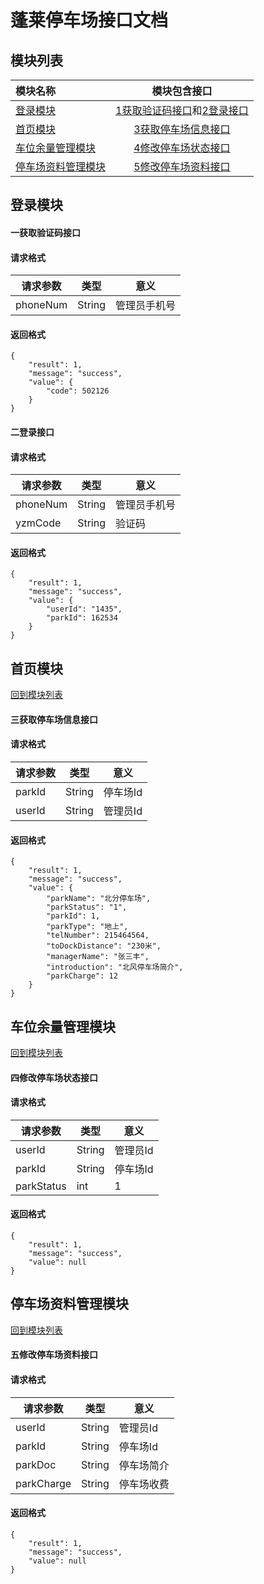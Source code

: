 # 蓬莱停车场接口文档

## 模块列表
| 模块名称 | 模块包含接口 |
| :-- | :-: |
|  [登录模块](#####登录模块)| [1获取验证码接口](ParkingLots#####一获取验证码接口)和[2登录接口](#####二登录接口) |
|  [首页模块](#####首页模块)| [3获取停车场信息接口](#####三获取停车场信息接口) |
|  [车位余量管理模块](#####车位余量管理模块) | [4修改停车场状态接口](#####四修改停车场状态接口) |
|  [停车场资料管理模块](#####停车场资料管理模块)| [5修改停车场资料接口](#####五修改停车场资料接口) |

## 登录模块

#### 一获取验证码接口

#### 请求格式
| 请求参数 | 类型 | 意义 |
| --- | --- | --- |
| phoneNum | String | 管理员手机号 |

#### 返回格式
```
{
    "result": 1,
    "message": "success",
    "value": {
        "code": 502126
    }
}
```
#### 二登录接口

#### 请求格式
| 请求参数 | 类型 | 意义 |
| --- | --- | --- |
| phoneNum | String | 管理员手机号 |
| yzmCode | String | 验证码 |

#### 返回格式
```
{
    "result": 1,
    "message": "success",
    "value": {
        "userId": "1435",
        "parkId": 162534
    }
}
```
## 首页模块
[回到模块列表](#####模块列表)

#### 三获取停车场信息接口

#### 请求格式
| 请求参数 | 类型 | 意义 |
| --- | --- | --- |
| parkId | String | 停车场Id |
| userId | String | 管理员Id |

#### 返回格式
```
{
    "result": 1,
    "message": "success",
    "value": {
        "parkName": "北分停车场",
        "parkStatus": "1",
        "parkId": 1,
        "parkType": "地上",
        "telNumber": 215464564,
        "toDockDistance": "230米",
        "managerName": "张三丰",
        "introduction": "北风停车场简介",
        "parkCharge": 12
    }
}
```
## 车位余量管理模块
[回到模块列表](#####模块列表)

#### 四修改停车场状态接口

#### 请求格式
| 请求参数 | 类型 | 意义 |
| --- | --- | --- |
| userId | String | 管理员Id |
| parkId | String | 停车场Id |
| parkStatus | int | 1 |

#### 返回格式
```
{
    "result": 1,
    "message": "success",
    "value": null
}
```
## 停车场资料管理模块
[回到模块列表](#####模块列表)

#### 五修改停车场资料接口

#### 请求格式
| 请求参数 | 类型 | 意义 |
| --- | --- | --- |
| userId | String | 管理员Id |
| parkId | String | 停车场Id |
| parkDoc | String | 停车场简介 |
| parkCharge | String | 停车场收费 |

#### 返回格式
```
{
    "result": 1,
    "message": "success",
    "value": null
}
```
